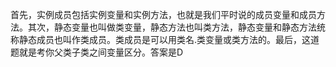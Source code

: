 首先，实例成员包括实例变量和实例方法，也就是我们平时说的成员变量和成员方法。其次，静态变量也叫做类变量，静态方法也叫类方法，静态变量和静态方法统称静态成员也叫作类成员。类成员是可以用类名.类变量或类方法的。最后，这道题就是考你父类子类之间变量区分。答案是D